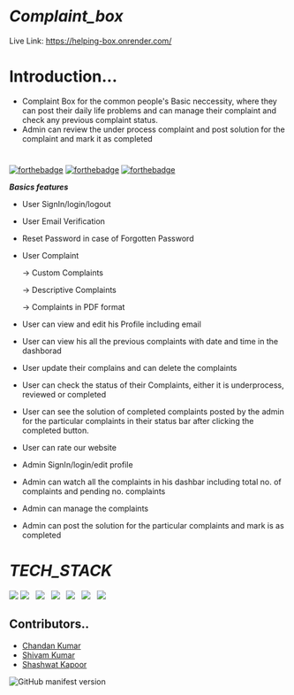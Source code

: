 # _Complaint_box_ #
Live Link: https://helping-box.onrender.com/

# Introduction...
* Complaint Box for the common people's Basic neccessity, where they can post their daily life problems and can manage their complaint
  and check any previous complaint status.
* Admin can review the under process complaint and post solution for the complaint and mark it as completed  
# 

[![forthebadge](https://forthebadge.com/images/badges/made-with-javascript.svg)](https://forthebadge.com)
[![forthebadge](https://forthebadge.com/images/badges/uses-css.svg)](https://forthebadge.com)
[![forthebadge](https://forthebadge.com/images/badges/uses-html.svg)](https://forthebadge.com)


***Basics features***

* User SignIn/login/logout

* User Email Verification

* Reset Password in case of Forgotten Password

* User Complaint

  -> Custom Complaints
  
  -> Descriptive Complaints
  
  -> Complaints in PDF format
  
  
* User can  view and edit his Profile including email

* User can view his all the previous complaints with date and time in the dashborad

* User  update their complains and can delete the complaints

* User can check the status of their Complaints, either it is underprocess, reviewed or completed

*  User can see the solution of completed complaints posted by the admin for the particular complaints in their status bar after clicking the completed button.

* User can rate our website 

* Admin SignIn/login/edit profile

* Admin can watch all the complaints in his dashbar including total no. of complaints and pending no. complaints

* Admin can manage the complaints 

* Admin can post the solution for the particular complaints and mark is as completed

#
# _TECH_STACK_

<div>
  <img src="https://img.icons8.com/color/48/000000/css3.png"/>
   <img src="https://img.icons8.com/color/48/000000/html-5--v1.png"/> &nbsp;
  <img src="https://img.icons8.com/color/48/000000/javascript--v1.png"/> &nbsp;
  <img src="https://img.icons8.com/color/48/000000/mongodb.png"/> &nbsp;
  <img src="https://img.icons8.com/color/48/000000/nodejs.png"/> &nbsp;
  <img src="https://img.icons8.com/color/48/000000/visual-studio-code-2019.png"/> &nbsp;
  <img src="https://img.icons8.com/color/48/000000/git.png"/>  &nbsp;
</div>

## Contributors.. ##

* [Chandan Kumar](https://github.com/chandan181singh)
* [Shivam Kumar](https://github.com/karna3813)
* [Shashwat Kapoor](https://github.com/shagithubrit)


 ![GitHub manifest version](https://img.shields.io/github/manifest-json/v/chandan181singh/_complain_box_)
